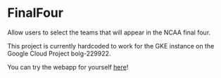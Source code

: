 # FinalFour
Allow users to select the teams that will appear in the NCAA final four. 

This project is currently hardcoded to work for the GKE instance on the Google Cloud Project bolg-229922.

You can try the webapp for yourself [here](http://www.gregorytomney.com:30080)!
